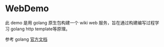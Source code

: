 # WebDemo 

此 demo 是用 golang 原生包构建一个 wiki web 服务，旨在通过构建编写过程学习 golang http template等原理。

参考 golang [官方文档](https://golang.org/doc/articles/wiki/)